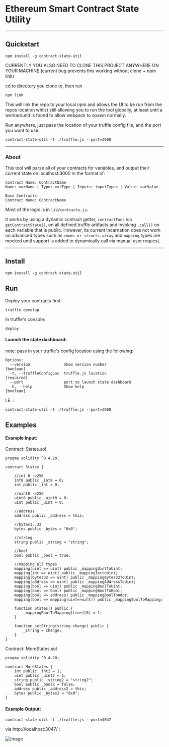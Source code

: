 # Ethereum Smart Contract State Utility

---

## Quickstart

`npm install -g contract-state-util`

CURRENTLY YOU ALSO NEED TO CLONE THIS PROJECT ANYWHERE ON YOUR MACHINE (current bug prevents this working without clone + npm link)

cd to directory you clone to, then run

`npm link`

This will link the repo to your local npm and allows the UI to be run from the repos location whilst still allowing you to run the tool globally, at least until a workaround is found to allow webpack to spawn normally.

Run anywhere, just pass the location of your truffle config file, and the port you want to use

`contract-state-util -t ./truffle.js --port=3000`

---

### About

This tool will parse all of your contracts for variables, and output their current state on localhost:3000 in the format of:

```
Contract Name: ContractName
Name: varName | Type: varType | Inputs: inputTypes | Value: varValue

Base Contracts:
Contract Name: ContractName
```

Most of the logic is in `lib/contracts.js`.

It works by using a dynamic contract getter, `contractFunc` via `getContractState()`, on all defined truffle artifacts and invoking `.call()` on each variable that is public. However, its current incarnation does not work on advanced types such as `enums or structs`. `array` and `mapping` types are mocked until support is added to dynamically call via manual user request.

---

## Install

`npm install -g contract-state-util`

## Run

Deploy your contracts first:

`truffle develop`

In truffle's console:

`deploy`

#### Launch the state dashboard:

note: pass in your truffle's config location using the following:

```
Options:
  --version               Show version number                          [boolean]
  -t, --truffleConfigLoc  truffle.js location                         [required]
  --port                  port to launch state dashboard
  -h, --help              Show help                                    [boolean]
```

I.E. :

`contract-state-util -t ./truffle.js --port=3000`

## Examples

#### Example Input:

Contract: States.sol

```solidity
pragma solidity ^0.4.20;

contract States {

    //int 8 ->256
    int8 public _int8 = 0;
    int public _int = 0;

    //uint8 ->256
    uint8 public _uint8 = 0;
    uint public _uint = 0;

    //address
    address public _address = this;

    //bytes1..32
    bytes public _bytes = "0x0";

    //string
    string public _string = "string";

    //bool
    bool public _bool = true;

    //mapping all types
    mapping(uint => uint) public _mappingUintToUint;
    mapping(int => uint) public _mappingInttoUint;
    mapping(bytes32 => uint) public _mappingBytes32ToUint;
    mapping(address => uint) public _mappingAddressToUint;
    mapping(bool => uint) public _mappingBoolToUint;
    mapping(bool => bool) public _mappingBoolToBool;
    mapping(bool => address) public _mappingBoolToAddr;
    mapping(bool => mapping(uint=>uint)) public _mappingBoolToMapping;

    function States() public {
        _mappingBoolToMapping[true][0] = 1;
    }

    function setString(string change) public {
        _string = change;
    }
}
```

Contract: MoreStates.sol

```solidity
pragma solidity ^0.4.20;

contract MoreStates {
    int public _int2 = 1;
    uint public _uint2 = 1;
    string public _string2 = "string2";
    bool public _bool2 = false;
    address public _address2 = this;
    bytes public _bytes2 = "0x0";
}
```

#### Example Output:

`contract-state-util -t ./truffle.js --port=3047`

via http://localhost:3047/ :

![image](https://user-images.githubusercontent.com/18407013/39646221-8e0b69fc-4f8f-11e8-8a7b-5338eaaa3dc0.png)
